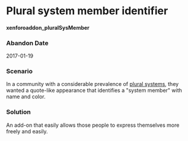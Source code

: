 # Plural system member identifier
#### xenforoaddon_pluralSysMember

### Abandon Date

2017-01-19

### Scenario

In a community with a considerable prevalence of [plural systems](https://www.reddit.com/r/plural/wiki/glossary), they wanted a quote-like appearance that identifies a "system member" with name and color.

### Solution

An add-on that easily allows those people to express themselves more freely and easily.
